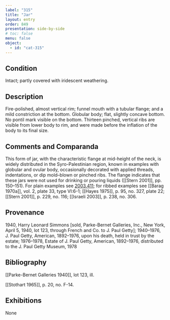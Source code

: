 ```yaml
---
label: "315"
title: "Jar"
layout: entry
order: 849
presentation: side-by-side
# toc: false
menu: false
object:
  - id: "cat-315"
---
```


## Condition

Intact; partly covered with iridescent weathering.

## Description

Fire-polished, almost vertical rim; funnel mouth with a tubular flange; and a mild constriction at the bottom. Globular body; flat, slightly concave bottom. No pontil mark visible on the bottom. Thirteen pinched, vertical ribs are visible from lower body to rim, and were made before the inflation of the body to its final size.

## Comments and Comparanda

This form of jar, with the characteristic flange at mid-height of the neck, is widely distributed in the Syro-Palestinian region, known in examples with globular and ovular body, occasionally decorated with applied threads, indentations, or dip mold–blown or pinched ribs. The flange indicates that these jars were not used for drinking or pouring liquids ([[Stern 2001]], pp. 150–151). For plain examples see [2003.411](#num); for ribbed examples see [[Barag 1970a]], vol. 2, plate 33, type VI:6-1; [[Hayes 1975]], p. 95, no. 327, plate 22; [[Stern 2001]], p. 229, no. 116; [[Israeli 2003]], p. 238, no. 306.

## Provenance

1940, Harry Leonard Simmons \[sold, Parke-Bernet Galleries, Inc., New York, April 5, 1940, lot 123, through French and Co. to J. Paul Getty\]; 1940–1976, J. Paul Getty, American, 1892–1976, upon his death, held in trust by the estate; 1976–1978, Estate of J. Paul Getty, American, 1892–1976, distributed to the J. Paul Getty Museum, 1978

## Bibliography

[[Parke-Bernet Galleries 1940]], lot 123, ill.

[[Stothart 1965]], p. 20, no. F-14.

## Exhibitions

None